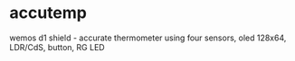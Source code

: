 # accutemp
wemos d1 shield - accurate thermometer using four sensors, oled 128x64, LDR/CdS, button, RG LED
